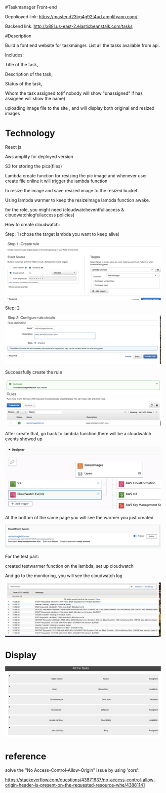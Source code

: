 #Taskmanager Front-end

Depolioyed link: https://master.d23irg4g92t4ud.amplifyapp.com/

Backend link: http://x88l.us-east-2.elasticbeanstalk.com/tasks

#Description

Build a font end website for taskmanger. List all the tasks available from api.

Includes:

Title of the task,

Description of the task,

Status of the task,

Whom the task assigned to(if nobody will show "unassigned" if has assignee will show the name)

uploading image file to the site , and will display both original and resized images

# Technology

React js 

Aws amplify for deployed version 

S3 for storing the pics(files)

Lambda create function for resizing the pic image and whenever user create file online it will trigger the lambda function

to resize the image and save resized image to the resized bucket. 

Using lambda warmer to keep the resizeImage lambda function awake.

for the role, you might need (cloudwatcheventfullaccess & cloudwatchlogfullaccess policies)

How to create cloudwatch:

Step: 1 (chose the target lambda you want to keep alive)

![step1](Assets/1.png)


Step: 2

![step2](Assets/2.png)


Successfully create the rule

![step3](Assets/3.png)
![step4](Assets/4.png)

After create that, go back to lambda function,there will be a cloudwatch events showed up 

![step5](Assets/5.png)

At the bottom of the same page you will see the warmer you just created

![step6](Assets/6.png)




For the test part:

created testwarmer function on the lambda, set up cloudwatch 

And go to the monitoring, you will see the cloudwatch log


![step7](Assets/7.png)



# Display

![sceenshot](sc.png)

# reference

solve the "No Access-Control-Allow-Origin" issue by using 'cors':

https://stackoverflow.com/questions/43871637/no-access-control-allow-origin-header-is-present-on-the-requested-resource-whe/43881141